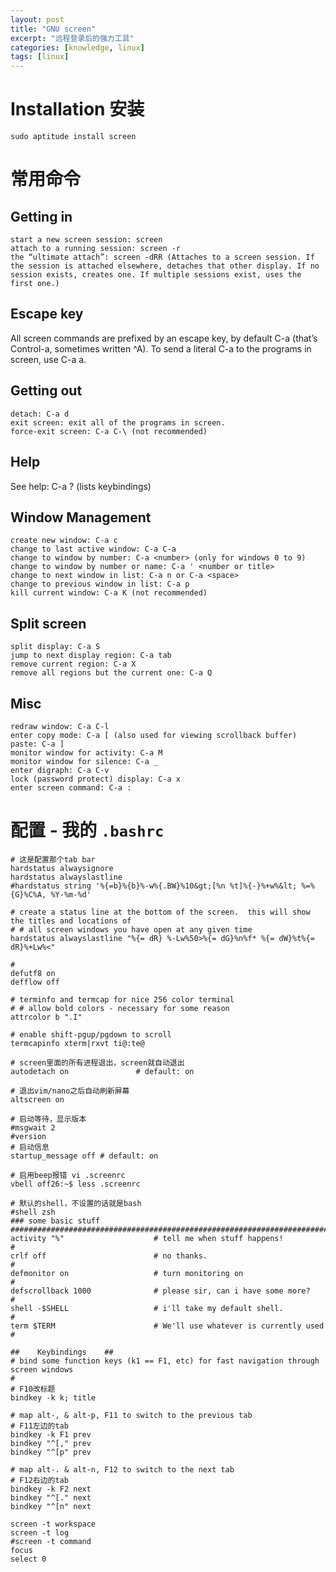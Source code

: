```yaml
---
layout: post
title: "GNU screen"
excerpt: "远程登录后的强力工具"
categories: [knowledge, linux]
tags: [linux]
---
```


Installation 安装
==================

    sudo aptitude install screen

常用命令
============
Getting in 
---------------------
    start a new screen session: screen
    attach to a running session: screen -r
    the “ultimate attach”: screen -dRR (Attaches to a screen session. If the session is attached elsewhere, detaches that other display. If no session exists, creates one. If multiple sessions exist, uses the first one.)

Escape key 
-----------------
All screen commands are prefixed by an escape key, by default C-a (that’s Control-a, sometimes written ^A). To send a literal C-a to the programs in screen, use C-a a.

Getting out 
------------
    detach: C-a d
    exit screen: exit all of the programs in screen.
    force-exit screen: C-a C-\ (not recommended)

Help 
---------

See help: C-a ? (lists keybindings)

Window Management 
----------------------
    create new window: C-a c
    change to last active window: C-a C-a
    change to window by number: C-a <number> (only for windows 0 to 9)
    change to window by number or name: C-a ' <number or title>
    change to next window in list: C-a n or C-a <space>
    change to previous window in list: C-a p
    kill current window: C-a K (not recommended)

Split screen
----------------

    split display: C-a S
    jump to next display region: C-a tab
    remove current region: C-a X
    remove all regions but the current one: C-a Q

Misc
---------
    redraw window: C-a C-l
    enter copy mode: C-a [ (also used for viewing scrollback buffer)
    paste: C-a ]
    monitor window for activity: C-a M
    monitor window for silence: C-a _
    enter digraph: C-a C-v
    lock (password protect) display: C-a x
    enter screen command: C-a :

配置 - 我的 `.bashrc`
=====================
    # 这是配置那个tab bar
    hardstatus alwaysignore
    hardstatus alwayslastline
    #hardstatus string '%{=b}%{b}%-w%{.BW}%10&gt;[%n %t]%{-}%+w%&lt; %=%{G}%C%A, %Y-%m-%d'

    # create a status line at the bottom of the screen.  this will show the titles and locations of
    # # all screen windows you have open at any given time
    hardstatus alwayslastline "%{= dR} %-Lw%50>%{= dG}%n%f* %{= dW}%t%{= dR}%+Lw%<"

    #
    defutf8 on
    defflow off

    # terminfo and termcap for nice 256 color terminal
    # # allow bold colors - necessary for some reason
    attrcolor b ".I"

    # enable shift-pgup/pgdown to scroll
    termcapinfo xterm|rxvt ti@:te@

    # screen里面的所有进程退出，screen就自动退出
    autodetach on               # default: on

    # 退出vim/nano之后自动刷新屏幕
    altscreen on

    # 启动等待，显示版本
    #msgwait 2
    #version
    # 启动信息
    startup_message off # default: on

    # 启用beep报错 vi .screenrc 
    vbell off26:~$ less .screenrc 

    # 默认的shell，不设置的话就是bash
    #shell zsh
    ### some basic stuff
    #########################################################################
    activity "%"                    # tell me when stuff happens!           #
    crlf off                        # no thanks.                            #
    defmonitor on                   # turn monitoring on                    #
    defscrollback 1000              # please sir, can i have some more?     #
    shell -$SHELL                   # i'll take my default shell.           #
    term $TERM                      # We'll use whatever is currently used  #

    ##    Keybindings    ##
    # bind some function keys (k1 == F1, etc) for fast navigation through screen windows
    # 
    # F10改标题
    bindkey -k k; title

    # map alt-, & alt-p, F11 to switch to the previous tab 
    # F11左边的tab
    bindkey -k F1 prev
    bindkey "^[," prev
    bindkey "^[p" prev

    # map alt-. & alt-n, F12 to switch to the next tab 
    # F12右边的tab
    bindkey -k F2 next
    bindkey "^[." next 
    bindkey "^[n" next 

    screen -t workspace
    screen -t log 
    #screen -t command 
    focus
    select 0

